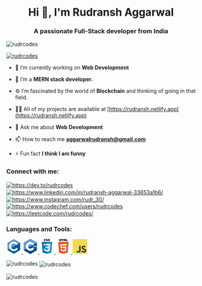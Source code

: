 <h1 align="center">Hi 👋, I'm Rudransh Aggarwal</h1>
<h3 align="center">A passionate Full-Stack developer from India</h3>

<p align="left"> <img src="https://komarev.com/ghpvc/?username=rudrcodes&label=Profile%20views&color=0e75b6&style=flat" alt="rudrcodes" /> </p>

<p align="left"> <a href="https://github.com/ryo-ma/github-profile-trophy"><img src="https://github-profile-trophy.vercel.app/?username=rudrcodes" alt="rudrcodes" /></a> </p>

- 🔭 I’m currently working on **Web Development**

- 🌱 I’m a **MERN stack developer.**

- ⚙️ I’m fascinated by the world of **Blockchain** and thinking of going in that field.

- 👨‍💻 All of my projects are available at [https://rudransh.netlify.app](https://rudransh.netlify.app)

- 💬 Ask me about **Web Development**

- 📫 How to reach me **aggarwalrudransh@gmail.com**

- ⚡ Fun fact **I think I am funny**

<h3 align="left">Connect with me:</h3>
<p align="left">
<a href="https://dev.to/https://dev.to/rudrcodes" target="blank"><img align="center" src="https://raw.githubusercontent.com/rahuldkjain/github-profile-readme-generator/master/src/images/icons/Social/devto.svg" alt="https://dev.to/rudrcodes" height="30" width="40" /></a>
<a href="https://linkedin.com/in/https://www.linkedin.com/in/rudransh-aggarwal-33653a1b6/" target="blank"><img align="center" src="https://raw.githubusercontent.com/rahuldkjain/github-profile-readme-generator/master/src/images/icons/Social/linked-in-alt.svg" alt="https://www.linkedin.com/in/rudransh-aggarwal-33653a1b6/" height="30" width="40" /></a>
<a href="https://instagram.com/https://www.instagram.com/rudr_30/" target="blank"><img align="center" src="https://raw.githubusercontent.com/rahuldkjain/github-profile-readme-generator/master/src/images/icons/Social/instagram.svg" alt="https://www.instagram.com/rudr_30/" height="30" width="40" /></a>
<a href="https://www.codechef.com/users/https://www.codechef.com/users/rudrcodes" target="blank"><img align="center" src="https://cdn.jsdelivr.net/npm/simple-icons@3.1.0/icons/codechef.svg" alt="https://www.codechef.com/users/rudrcodes" height="30" width="40" /></a>
<a href="https://www.leetcode.com/https://leetcode.com/rudrcodes/" target="blank"><img align="center" src="https://raw.githubusercontent.com/rahuldkjain/github-profile-readme-generator/master/src/images/icons/Social/leet-code.svg" alt="https://leetcode.com/rudrcodes/" height="30" width="40" /></a>
</p>

<h3 align="left">Languages and Tools:</h3>
<p align="left"> <a href="https://www.cprogramming.com/" target="_blank" rel="noreferrer"> <img src="https://raw.githubusercontent.com/devicons/devicon/master/icons/c/c-original.svg" alt="c" width="40" height="40"/> </a> <a href="https://www.w3schools.com/cpp/" target="_blank" rel="noreferrer"> <img src="https://raw.githubusercontent.com/devicons/devicon/master/icons/cplusplus/cplusplus-original.svg" alt="cplusplus" width="40" height="40"/> </a> <a href="https://www.w3schools.com/css/" target="_blank" rel="noreferrer"> <img src="https://raw.githubusercontent.com/devicons/devicon/master/icons/css3/css3-original-wordmark.svg" alt="css3" width="40" height="40"/> </a> <a href="https://www.w3.org/html/" target="_blank" rel="noreferrer"> <img src="https://raw.githubusercontent.com/devicons/devicon/master/icons/html5/html5-original-wordmark.svg" alt="html5" width="40" height="40"/> </a> <a href="https://developer.mozilla.org/en-US/docs/Web/JavaScript" target="_blank" rel="noreferrer"> <img src="https://raw.githubusercontent.com/devicons/devicon/master/icons/javascript/javascript-original.svg" alt="javascript" width="40" height="40"/> </a> </p>

<p><img align="left" src="https://github-readme-stats.vercel.app/api/top-langs?username=rudrcodes&show_icons=true&locale=en&layout=compact" alt="rudrcodes" /></p>

<p>&nbsp;<img align="center" src="https://github-readme-stats.vercel.app/api?username=rudrcodes&show_icons=true&locale=en" alt="rudrcodes" /></p>

<p><img align="center" src="https://github-readme-streak-stats.herokuapp.com/?user=rudrcodes&" alt="rudrcodes" /></p>
